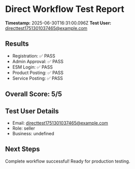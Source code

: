 # Direct Workflow Test Report

**Timestamp:** 2025-06-30T16:31:00.096Z
**Test User:** directtest1751301037465@example.com

## Results
- Registration: ✅ PASS
- Admin Approval: ✅ PASS
- ESM Login: ✅ PASS
- Product Posting: ✅ PASS
- Service Posting: ✅ PASS

## Overall Score: 5/5

## Test User Details
- Email: directtest1751301037465@example.com
- Role: seller
- Business: undefined

## Next Steps
Complete workflow successful! Ready for production testing.
